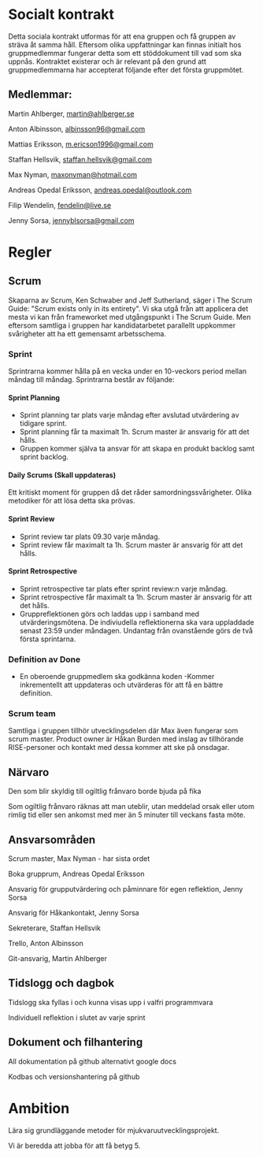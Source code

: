 # Socialt kontrakt

Detta sociala kontrakt utformas för att ena gruppen och få gruppen av sträva åt samma håll. Eftersom olika uppfattningar kan finnas initialt hos gruppmedlemmar fungerar detta som ett stöddokument till vad som ska uppnås. Kontraktet existerar och är relevant på den grund att gruppmedlemmarna har accepterat följande efter det första gruppmötet.

## Medlemmar:

Martin Ahlberger, martin@ahlberger.se

Anton Albinsson, albinsson96@gmail.com

Mattias Eriksson, m.ericson1996@gmail.com

Staffan Hellsvik, staffan.hellsvik@gmail.com

Max Nyman, maxonyman@hotmail.com

Andreas Opedal Eriksson, andreas.opedal@outlook.com

Filip Wendelin, fendelin@live.se

Jenny Sorsa, jennyblsorsa@gmail.com

# Regler

## Scrum
Skaparna av Scrum, Ken Schwaber and Jeff Sutherland, säger i The Scrum Guide: 
"Scrum exists only in its entirety". Vi ska utgå från att applicera det mesta vi kan från frameworket med utgångspunkt i The Scrum Guide. Men eftersom samtliga i gruppen har kandidatarbetet parallellt uppkommer svårigheter att ha ett gemensamt arbetsschema. 

### Sprint
Sprintrarna kommer hålla på en vecka under en 10-veckors period mellan måndag till måndag. Sprintrarna består av följande: 

#### Sprint Planning
* Sprint planning tar plats varje måndag efter avslutad utvärdering av tidigare sprint.
* Sprint planning får ta maximalt 1h. Scrum master är ansvarig för att det hålls. 
* Gruppen kommer själva ta ansvar för att skapa en produkt backlog samt sprint backlog. 

#### Daily Scrums (Skall uppdateras)
Ett kritiskt moment för gruppen då det råder samordningssvårigheter. Olika metodiker för att lösa detta ska prövas.

#### Sprint Review 
* Sprint review tar plats 09.30 varje måndag.
* Sprint review får maximalt ta 1h. Scrum master är ansvarig för att det hålls. 

#### Sprint Retrospective 
* Sprint retrospective tar plats efter sprint review:n varje måndag. 
* Sprint retrospective får maximalt ta 1h. Scrum master är ansvarig för att det hålls. 
* Gruppreflektionen görs och laddas upp i samband med utvärderingsmötena. De indiviudella reflektionerna ska vara uppladdade senast 23:59 under måndagen. Undantag från ovanstående görs de två första sprintarna. 
 
### Definition av Done
 * En oberoende gruppmedlem ska godkänna koden
-Kommer inkrementellt att uppdateras och utvärderas för att få en bättre definition. 
 
### Scrum team
Samtliga i gruppen tillhör utvecklingsdelen där Max även fungerar som scrum master. Product owner är Håkan Burden med inslag av tillhörande RISE-personer och kontakt med dessa kommer att ske på onsdagar. 

## Närvaro
Den som blir skyldig till ogiltlig frånvaro borde bjuda på fika

Som ogiltlig frånvaro räknas att man uteblir, utan meddelad orsak eller utom rimlig tid eller sen ankomst med mer än 5 minuter till veckans fasta möte.

## Ansvarsområden
Scrum master, Max Nyman - har sista ordet

Boka grupprum, Andreas Opedal Eriksson 

Ansvarig för grupputvärdering och påminnare för egen reflektion, Jenny Sorsa

Ansvarig för Håkankontakt, Jenny Sorsa

Sekreterare, Staffan Hellsvik

Trello, Anton Albinsson

Git-ansvarig, Martin Ahlberger

## Tidslogg och dagbok
Tidslogg ska fyllas i och kunna visas upp i valfri programmvara

Individuell reflektion i slutet av varje sprint

## Dokument och filhantering
All dokumentation på github alternativt google docs

Kodbas och versionshantering på github

# Ambition
Lära sig grundläggande metoder för mjukvaruutvecklingsprojekt.

Vi är beredda att jobba för att få betyg 5.
